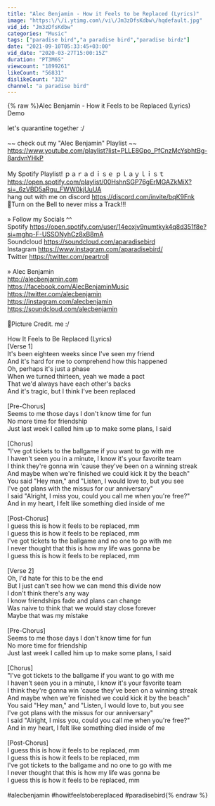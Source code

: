 ```yaml
---
title: "Alec Benjamin - How it Feels to be Replaced (Lyrics)"
image: "https:\/\/i.ytimg.com\/vi\/Jm3zDfsKdbw\/hqdefault.jpg"
vid_id: "Jm3zDfsKdbw"
categories: "Music"
tags: ["paradise bird","a paradise bird","paradise birdz"]
date: "2021-09-10T05:33:45+03:00"
vid_date: "2020-03-27T15:00:15Z"
duration: "PT3M6S"
viewcount: "1899261"
likeCount: "56831"
dislikeCount: "332"
channel: "a paradise bird"
---
```

{% raw %}Alec Benjamin - How it Feels to be Replaced (Lyrics)<br />Demo<br /><br />let's quarantine together :/<br /><br />~~ check out my &quot;Alec Benjamin&quot; Playlist ~~<br /><a rel="nofollow" target="blank" href="https://www.youtube.com/playlist?list=PLLE8Gpo_PfCnzMcYsbhtBg-8ardvnYHkP">https://www.youtube.com/playlist?list=PLLE8Gpo_PfCnzMcYsbhtBg-8ardvnYHkP</a><br /><br />My Spotify Playlist! ｐａｒａｄｉｓｅ ｐｌａｙｌｉｓｔ <a rel="nofollow" target="blank" href="https://open.spotify.com/playlist/00HshnSGP76gErMGAZkMiX?si=_6zVBD5aRgu_FWW0kjUuUA">https://open.spotify.com/playlist/00HshnSGP76gErMGAZkMiX?si=_6zVBD5aRgu_FWW0kjUuUA</a><br />hang out with me on discord <a rel="nofollow" target="blank" href="https://discord.com/invite/bqK9Fnk">https://discord.com/invite/bqK9Fnk</a><br />🔔Turn on the Bell to never miss a Track!!!<br /><br />» Follow my Socials ^^<br />Spotify <a rel="nofollow" target="blank" href="https://open.spotify.com/user/14eoxjv9numtkyk4q8d351f8e?si=mghp-F-USSONyhCz8xB8mA">https://open.spotify.com/user/14eoxjv9numtkyk4q8d351f8e?si=mghp-F-USSONyhCz8xB8mA</a><br />Soundcloud <a rel="nofollow" target="blank" href="https://soundcloud.com/aparadisebird">https://soundcloud.com/aparadisebird</a><br />Instagram <a rel="nofollow" target="blank" href="https://www.instagram.com/aparadisebird/">https://www.instagram.com/aparadisebird/</a><br />Twitter <a rel="nofollow" target="blank" href="https://twitter.com/peartroll">https://twitter.com/peartroll</a><br /><br />» Alec Benjamin<br /><a rel="nofollow" target="blank" href="http://alecbenjamin.com">http://alecbenjamin.com</a><br /><a rel="nofollow" target="blank" href="https://facebook.com/AlecBenjaminMusic">https://facebook.com/AlecBenjaminMusic</a><br /><a rel="nofollow" target="blank" href="https://twitter.com/alecbenjamin">https://twitter.com/alecbenjamin</a><br /><a rel="nofollow" target="blank" href="https://instagram.com/alecbenjamin">https://instagram.com/alecbenjamin</a><br /><a rel="nofollow" target="blank" href="https://soundcloud.com/alecbenjamin">https://soundcloud.com/alecbenjamin</a> <br /><br />📸Picture Credit. me :/<br /><br />How It Feels to Be Replaced (Lyrics)<br />[Verse 1]<br />It's been eighteen weeks since I've seen my friend<br />And it's hard for me to comprehend how this happened<br />Oh, perhaps it's just a phase<br />When we turned thirteen, yeah we made a pact<br />That we'd always have each other's backs<br />And it's tragic, but I think I've been replaced<br /><br />[Pre-Chorus]<br />Seems to me those days I don't know time for fun<br />No more time for friendship<br />Just last week I called him up to make some plans, I said<br /><br />[Chorus]<br />&quot;I've got tickets to the ballgame if you want to go with me<br />I haven't seen you in a minute, I know it's your favorite team<br />I think they're gonna win 'cause they've been on a winning streak<br />And maybe when we're finished we could kick it by the beach&quot;<br />You said &quot;Hey man,&quot; and &quot;Listen, I would love to, but you see<br />I've got plans with the missus for our anniversary&quot;<br />I said &quot;Alright, I miss you, could you call me when you're free?&quot;<br />And in my heart, I felt like something died inside of me<br /><br />[Post-Chorus]<br />I guess this is how it feels to be replaced, mm<br />I guess this is how it feels to be replaced, mm<br />I've got tickets to the ballgame and no one to go with me<br />I never thought that this is how my life was gonna be<br />I guess this is how it feels to be replaced, mm<br /><br />[Verse 2]<br />Oh, I'd hate for this to be the end<br />But I just can't see how we can mend this divide now<br />I don't think there's any way<br />I know friendships fade and plans can change<br />Was naive to think that we would stay close forever<br />Maybe that was my mistake<br /><br />[Pre-Chorus]<br />Seems to me those days I don't know time for fun<br />No more time for friendship<br />Just last week I called him up to make some plans, I said<br /><br />[Chorus]<br />&quot;I've got tickets to the ballgame if you want to go with me<br />I haven't seen you in a minute, I know it's your favorite team<br />I think they're gonna win 'cause they've been on a winning streak<br />And maybe when we're finished we could kick it by the beach&quot;<br />You said &quot;Hey man,&quot; and &quot;Listen, I would love to, but you see<br />I've got plans with the missus for our anniversary&quot;<br />I said &quot;Alright, I miss you, could you call me when you're free?&quot;<br />And in my heart, I felt like something died inside of me<br /><br />[Post-Chorus]<br />I guess this is how it feels to be replaced, mm<br />I guess this is how it feels to be replaced, mm<br />I've got tickets to the ballgame and no one to go with me<br />I never thought that this is how my life was gonna be<br />I guess this is how it feels to be replaced, mm<br /><br />#alecbenjamin #howitfeelstobereplaced #paradisebird{% endraw %}

